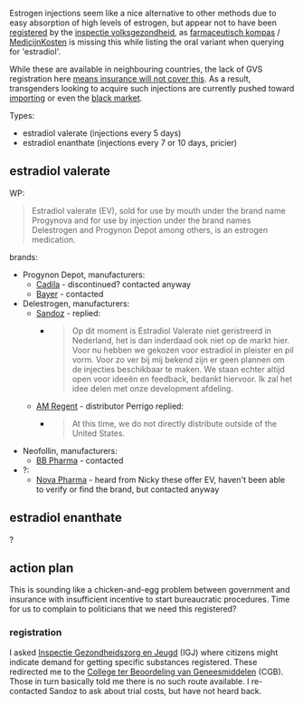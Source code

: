 Estrogen injections seem like a nice alternative to other methods due to easy absorption of high levels of estrogen, but appear not to have been [registered](https://www.igj.nl/zorgsectoren/medische-technologie/markttoelating/klinisch-onderzoek) by the [inspectie volksgezondheid](https://www.igj.nl/), as [farmaceutisch kompas](https://www.farmacotherapeutischkompas.nl/) / [MedicijnKosten](https://www.medicijnkosten.nl/) is missing this while listing the oral variant when querying for 'estradiol'.

While these are available in neighbouring countries, the lack of GVS registration here [means insurance will not cover this](https://www.rijksoverheid.nl/onderwerpen/geneesmiddelen/vraag-en-antwoord/welke-medicijnen-krijg-ik-vergoed).
As a result, transgenders looking to acquire such injections are currently pushed toward [importing](https://www.sigmaaldrich.com/) or even the [black market](http://lena.kiev.ua/).

Types:
- estradiol valerate (injections every 5 days)
- estradiol enanthate (injections every 7 or 10 days, pricier)

## estradiol valerate

WP:
> Estradiol valerate (EV), sold for use by mouth under the brand name Progynova and for use by injection under the brand names Delestrogen and Progynon Depot among others, is an estrogen medication.

brands:
- Progynon Depot, manufacturers:
  - [Cadila](https://www.cadilapharma.com/contact/) - discontinued? contacted anyway
  - [Bayer](https://pharma.bayer.com/contact-us) - contacted
- Delestrogen, manufacturers:
  - [Sandoz](https://www.sandoz.nl/over-ons/contact-met-ons-opnemen/algemene-vragen-klachten) - replied:
    - > Op dit moment is Estradiol Valerate niet geristreerd in Nederland, het is dan inderdaad ook niet op de markt hier.
      > Voor nu hebben we gekozen voor estradiol in pleister en pil vorm. Voor zo ver bij mij bekend zijn er geen plannen om de injecties beschikbaar te maken.
      > We staan echter altijd open voor ideeën en feedback, bedankt hiervoor.
      > Ik zal het idee delen met onze development afdeling.
  - [AM Regent](https://americanregent.com/contact-us/) - distributor Perrigo replied:
    - > At this time, we do not directly distribute outside of the United States.
- Neofollin, manufacturers:
  - [BB Pharma](http://www.bbpharma.sk/contacts) - contacted
- ?:
  - [Nova Pharma](https://www.novapharma.com/contact/) - heard from Nicky these offer EV, haven't been able to verify or find the brand, but contacted anyway

## estradiol enanthate

?

## action plan

This is sounding like a chicken-and-egg problem between government and insurance with insufficient incentive to start bureaucratic procedures. Time for us to complain to politicians that we need this registered?

### registration

I asked [Inspectie Gezondheidszorg en Jeugd](https://www.igj.nl/) (IGJ) where citizens might indicate demand for getting specific substances registered.
These redirected me to the [College ter Beoordeling van Geneesmiddelen](https://www.cbg-meb.nl/) (CGB).
Those in turn basically told me there is no such route available.
I re-contacted Sandoz to ask about trial costs, but have not heard back.

